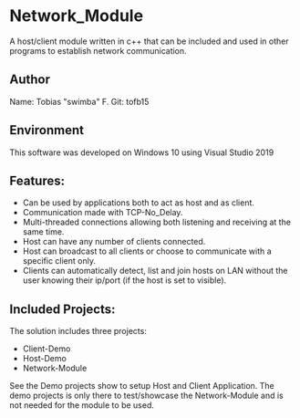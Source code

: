 # Network_Module

A host/client module written in c++ that can be included and used in other programs to establish network communication.

## Author

Name: Tobias "swimba" F. 
Git: tofb15

## Environment
This software was developed on Windows 10 using Visual Studio 2019

## Features:
- Can be used by applications both to act as host and as client.
- Communication made with TCP-No_Delay.
- Multi-threaded connections allowing both listening and receiving at the same time.
- Host can have any number of clients connected.
- Host can broadcast to all clients or choose to communicate with a specific client only.
- Clients can automatically detect, list and join hosts on LAN without the user knowing their ip/port (if the host is set to visible).

## Included Projects:
The solution includes three projects:
- Client-Demo
- Host-Demo
- Network-Module

See the Demo projects show to setup Host and Client Application.
The demo projects is only there to test/showcase the Network-Module and is not needed for the module to be used.
